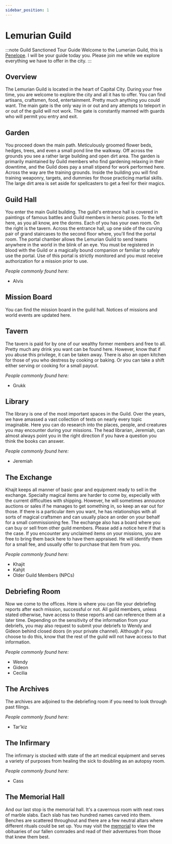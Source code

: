 ```yaml
---
sidebar_position: 1
---
```


# Lemurian Guild

:::note Guild Sanctioned Tour Guide
Welcome to the Lumerian Guild, this is [Penelope](/npcs/guild/Penelope). I will be your guide today you. Please join me while we explore everything we have to offer in the city.
:::

## Overview

The Lemurian Guild is located in the heart of Capital City. During your free time, you are welcome to explore the city and all it has to offer. You can find artisans, craftsmen, food, entertainment. Pretty much anything you could want. The main gate is the only way in or out and any attempts to teleport in or out of the guild will not work. The gate is constantly manned with guards who will permit you entry and exit.

## Garden

You proceed down the main path. Meticulously groomed flower beds, hedges, trees, and even a small pond line the walkway. Off across the grounds you see a rather large building and open dirt area.
The garden is primarily maintained by Guild members who find gardening relaxing in their downtime, and the Guild does pay a small stipend for work performed here.
Across the way are the training grounds. Inside the building you will find training weaponry, targets, and dummies for those practicing martial skills. The large dirt area is set aside for spellcasters to get a feel for their magics.

## Guild Hall

You enter the main Guild building. The guild's entrance hall is covered in paintings of famous battles and Guild members in heroic poses.
To the left here, as you all know, are the dorms. Each of you has your own room. On the right is the tavern. Across the entrance hall, up one side of the curving pair of grand staircases to the second floor where, you'll find the portal room.
The portal chamber allows the Lemurian Guild to send teams anywhere in the world in the blink of an eye. You must be registered in blood with the Guild or a magically bound companion or familiar to safely use the portal. Use of this portal is strictly monitored and you must receive authorization for a mission prior to use.

_People commonly found here:_

- Alvis

## Mission Board

You can find the mission board in the guild hall. Notices of missions and world events are updated here.

## Tavern

The tavern is paid for by one of our wealthy former members and free to all. Pretty much any drink you want can be found here. However, know that if you abuse this privilege, it can be taken away. There is also an open kitchen for those of you who destress by cooking or baking. Or you can take a shift either serving or cooking for a small payout.

_People commonly found here:_

- Grukk

## Library

The library is one of the most important spaces in the Guild. Over the years, we have amassed a vast collection of texts on nearly every topic imaginable. Here you can do research into the places, people, and creatures you may encounter during your missions. The head librarian, Jeremiah, can almost always point you in the right direction if you have a question you think the books can answer.

_People commonly found here:_

- Jeremiah

## The Exchange

Khajit keeps all manner of basic gear and equipment ready to sell in the exchange. Specialty magical items are harder to come by, especially with the current difficulties with shipping. However, he will sometimes announce auctions or sales if he manages to get something in, so keep an ear out for those. If there is a particular item you want, he has relationships with all sorts of magical craftsmen and can usually place an order on your behalf for a small commissioning fee.
The exchange also has a board where you can buy or sell from other guild members. Please add a notice here if that is the case. If you encounter any unclaimed items on your missions, you are free to bring them back here to have them appraised. He will identify them for a small fee, and usually offer to purchase that item from you.

_People commonly found here:_

- Khajit
- Kahjit
- Older Guild Members (NPCs)

## Debriefing Room

Now we come to the offices. Here is where you can file your debriefing reports after each mission, successful or not. All guild members, unless stated otherwise, have access to these reports and can reference them at a later time.
Depending on the sensitivity of the information from your debriefs, you may also request to submit your debriefs to Wendy and Gideon behind closed doors (in your private channel). Although if you choose to do this, know that the rest of the guild will not have access to that information.

_People commonly found here:_

- Wendy
- Gideon
- Cecilia

## The Archives

The archives are adjoined to the debriefing room if you need to look through past filings.

_People commonly found here:_

- Tar'kiz

## The Infirmary

The infirmary is stocked with state of the art medical equipment and serves a variety of purposes from healing the sick to doubling as an autopsy room.

_People commonly found here:_

- Cass

## The Memorial Hall

And our last stop is the memorial hall. It's a cavernous room with neat rows of marble slabs. Each slab has two hundred names carved into them. Benches are scattered throughout and there are a few neutral altars where different rituals could be set up.
You may visit the [memorial](/memorial) to view the obituaries of our fallen comrades and read of their adventures from those that knew them best.
